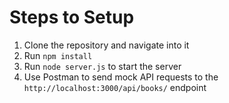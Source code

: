 # Steps to Setup

1. Clone the repository and navigate into it
2. Run `npm install`
3. Run `node server.js` to start the server
4. Use Postman to send mock API requests to the `http://localhost:3000/api/books/` endpoint
